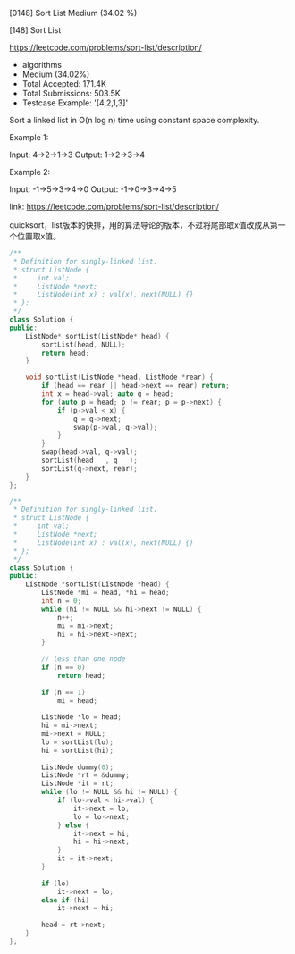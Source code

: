 [0148] Sort List                                                    Medium (34.02 %)

<!--front-->	
[148] Sort List  

https://leetcode.com/problems/sort-list/description/

* algorithms
* Medium (34.02%)
* Total Accepted:    171.4K
* Total Submissions: 503.5K
* Testcase Example:  '[4,2,1,3]'

Sort a linked list in O(n log n) time using constant space complexity.

Example 1:


Input: 4->2->1->3
Output: 1->2->3->4


Example 2:


Input: -1->5->3->4->0
Output: -1->0->3->4->5






<!--back-->

link: https://leetcode.com/problems/sort-list/description/

quicksort，list版本的快排，用的算法导论的版本，不过将尾部取x值改成从第一个位置取x值。

```cpp
/**
 * Definition for singly-linked list.
 * struct ListNode {
 *     int val;
 *     ListNode *next;
 *     ListNode(int x) : val(x), next(NULL) {}
 * };
 */
class Solution {
public:
    ListNode* sortList(ListNode* head) {
        sortList(head, NULL);
        return head;
    }

    void sortList(ListNode *head, ListNode *rear) {
        if (head == rear || head->next == rear) return;
        int x = head->val; auto q = head;
        for (auto p = head; p != rear; p = p->next) {
            if (p->val < x) {
                q = q->next;
                swap(p->val, q->val);
            }
        }
        swap(head->val, q->val);
        sortList(head   , q   );
        sortList(q->next, rear);
    }
};
```

```cpp
/**
 * Definition for singly-linked list.
 * struct ListNode {
 *     int val;
 *     ListNode *next;
 *     ListNode(int x) : val(x), next(NULL) {}
 * };
 */
class Solution {
public:
    ListNode *sortList(ListNode *head) {
        ListNode *mi = head, *hi = head;
        int n = 0;
        while (hi != NULL && hi->next != NULL) {
            n++;
            mi = mi->next;
            hi = hi->next->next;
        }
        
        // less than one node
        if (n == 0) 
            return head;
            
        if (n == 1) 
            mi = head;
        
        ListNode *lo = head;
        hi = mi->next;
        mi->next = NULL;
        lo = sortList(lo);
        hi = sortList(hi);
        
        ListNode dummy(0);
        ListNode *rt = &dummy;
        ListNode *it = rt;
        while (lo != NULL && hi != NULL) {
            if (lo->val < hi->val) {
                it->next = lo;
                lo = lo->next;
            } else {
                it->next = hi;
                hi = hi->next;
            }
            it = it->next;
        }
        
        if (lo) 
            it->next = lo;
        else if (hi)
            it->next = hi;
        
        head = rt->next;
    }
};
```


